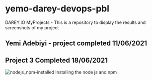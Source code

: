 # yemo-darey-devops-pbl
DAREY.IO MyProjects - This is a repository to display the results and screenshots of my project
## Yemi Adebiyi - project completed 11/06/2021

## Project 3 Completed 18/06/2021
![nodejs_npm-installed](https://user-images.githubusercontent.com/85507930/122901075-1d237800-d345-11eb-8e61-58ee32426191.PNG)
Installing the node js and npm
